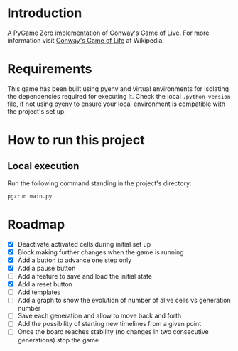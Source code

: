 # Introduction

A PyGame Zero implementation of Conway's Game of Live. For more information visit [Conway's Game of Life](https://en.wikipedia.org/wiki/Conway%27s_Game_of_Life) at Wikipedia.

# Requirements

This game has been built using pyenv and virtual environments for isolating the dependencies required for executing it. Check the local `.python-version` file, if not using pyenv to ensure your local environment is compatible with the project's set up.

# How to run this project

## Local execution

Run the following command standing in the project's directory:

```
pgzrun main.py
```

# Roadmap

- [x] Deactivate activated cells during initial set up
- [x] Block making further changes when the game is running
- [x] Add a button to advance one step only
- [x] Add a pause button
- [ ] Add a feature to save and load the initial state
- [x] Add a reset button
- [ ] Add templates
- [ ] Add a graph to show the evolution of number of alive cells vs generation number
- [ ] Save each generation and allow to move back and forth
- [ ] Add the possibility of starting new timelines from a given point
- [ ] Once the board reaches stability (no changes in two consecutive generations) stop the game